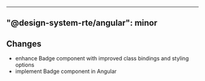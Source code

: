 ---
  "@design-system-rte/angular": minor
  ---
  
  ## Changes

- enhance Badge component with improved class bindings and styling options
- implement Badge component in Angular

